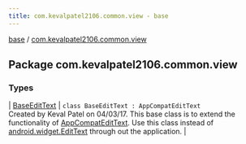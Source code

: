 ```yaml
---
title: com.kevalpatel2106.common.view - base
---
```


[base](../index.html) / [com.kevalpatel2106.common.view](./index.html)

## Package com.kevalpatel2106.common.view

### Types

| [BaseEditText](-base-edit-text/index.html) | `class BaseEditText : AppCompatEditText`<br>Created by Keval Patel on 04/03/17. This base class is to extend the functionality of [AppCompatEditText](#). Use this class instead of [android.widget.EditText](https://developer.android.com/reference/android/widget/EditText.html) through out the application. |

